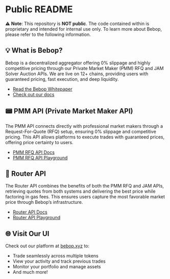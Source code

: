 # Public README

⚠️ **Note**: This repository is **NOT public**. The code contained within is proprietary and intended for internal use only. To learn more about Bebop, please refer to the following information.

## 💡 What is Bebop?
Bebop is a decentralized aggregator offering 0% slippage and highly competitive pricing through our Private Market Maker (PMM) RFQ and JAM Solver Auction APIs. We are live on 12+ chains, providing users with guaranteed pricing, fast execution, and deep liquidity.

- [Read the Bebop Whitepaper](https://github.com/bebop-dex/jam-whitepaper)  
- [Check out our docs](https://docs.bebop.xyz/bebop)

## 📟 PMM API (Private Market Maker API)
The PMM API connects directly with professional market makers through a Request-For-Quote (RFQ) setup, ensuring 0% slippage and competitive pricing. This API allows platforms to execute trades with guaranteed prices, offering price certainty to users.

- [PMM RFQ API Docs](https://docs.bebop.xyz/bebop/bebop-api-pmm-rfq/pmm-rfq-api-intro)  
- [PMM RFQ API Playground](https://api.bebop.xyz/pmm/ethereum/docs)

## 🔀 Router API
The Router API combines the benefits of both the PMM RFQ and JAM APIs, retrieving quotes from both systems and delivering the best price while factoring in gas fees. This ensures users capture the most favorable market price through Bebop’s infrastructure.

- [Router API Docs](https://docs.bebop.xyz/bebop/bebop-api-router/router-api-introduction)  
- [Router API Playground](https://api.bebop.xyz/router/ethereum/docs)

## 🌐 Visit Our UI
Check out our platform at [bebop.xyz](https://bebop.xyz) to:
- Trade seamlessly across multiple tokens  
- View your activity and track previous trades  
- Monitor your portfolio and manage assets  
- And much more!
